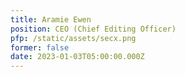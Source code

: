 ```yaml
---
title: Aramie Ewen
position: CEO (Chief Editing Officer)
pfp: /static/assets/secx.png
former: false
date: 2023-01-03T05:00:00.000Z
---
```

